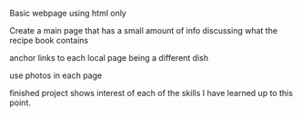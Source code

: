Basic webpage using html only

Create a main page that has a small amount of info discussing
what the recipe book contains

anchor links to each local page being a different dish

use photos in each page


finished project shows interest of each of the skills I have learned up to this point.
